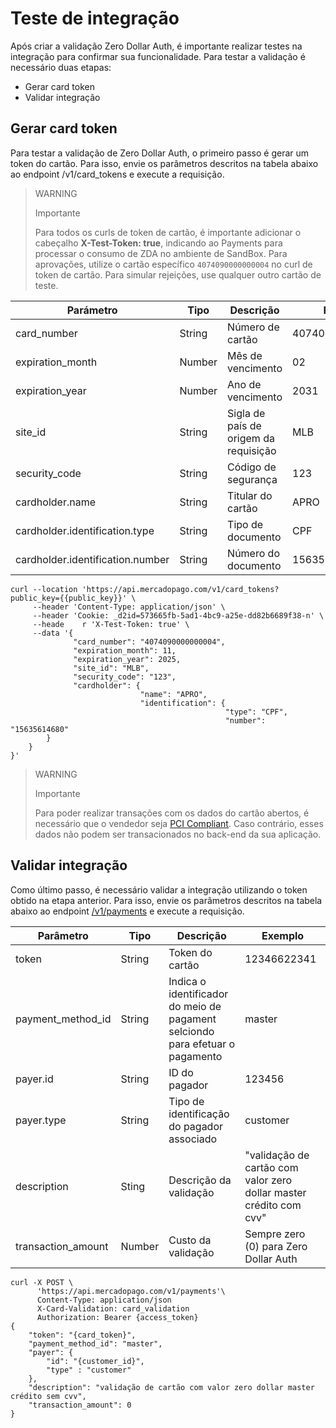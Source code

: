 # Teste de integração

Após criar a validação Zero Dollar Auth, é importante realizar testes na integração para confirmar sua funcionalidade. Para testar a validação é necessário duas etapas:

* Gerar card token
* Validar integração

## Gerar card token

Para testar a validação de Zero Dollar Auth, o primeiro passo é gerar um token do cartão.  Para isso, envie os parâmetros descritos na tabela abaixo ao endpoint /v1/card_tokens e execute a requisição.

> WARNING
>
> Importante
>
> Para todos os curls de token de cartão, é importante adicionar o cabeçalho **X-Test-Token: true**, indicando ao Payments para processar o consumo de ZDA no ambiente de SandBox. Para aprovações, utilize o cartão específico `4074090000000004` no curl de token de cartão. Para simular rejeições, use qualquer outro cartão de teste.

| Parámetro | Tipo | Descrição | Exemplo |
|---|---|---|---|
| card_number | String | Número de cartão | 4074090000000004 |
| expiration_month | Number | Mês de vencimento | 02 |
| expiration_year | Number | Ano de vencimento | 2031 |
| site_id | String | Sigla de país de origem da requisição | MLB |
| security_code | String | Código de segurança | 123 |
| cardholder.name | String | Titular do cartão | APRO |
| cardholder.identification.type | String | Tipo de documento | CPF |
| cardholder.identification.number | String | Número do documento | 15635614680 |

```curl
curl --location 'https://api.mercadopago.com/v1/card_tokens?public_key={{public_key}}' \
     --header 'Content-Type: application/json' \
     --header 'Cookie: _d2id=573665fb-5ad1-4bc9-a25e-dd82b6689f38-n' \
     --heade    r 'X-Test-Token: true' \
     --data '{
              "card_number": "4074090000000004",
              "expiration_month": 11,
              "expiration_year": 2025,
              "site_id": "MLB",
              "security_code": "123",
              "cardholder": {
                             "name": "APRO",
                             "identification": {
                                                "type": "CPF",
                                                "number": "15635614680"
        }
    }
}'
```

> WARNING
>
> Importante
>
> Para poder realizar transações com os dados do cartão abertos, é necessário que o vendedor seja [PCI Compliant](/developers/es/docs/security/pci). Caso contrário, esses dados não podem ser transacionados no back-end da sua aplicação.

## Validar integração

Como último passo, é necessário validar a integração utilizando o token obtido na etapa anterior. Para isso, envie os parâmetros descritos na tabela abaixo ao endpoint [/v1/payments](/developers/pt/reference/payments/_payments/post) e execute a requisição.

| Parâmetro | Tipo | Descrição | Exemplo |
|---|---|---|---|
| token | String | Token do cartão | 12346622341 |
| payment_method_id | String | Indica o identificador do meio de pagament selciondo para efetuar o pagamento | master |
| payer.id | String | ID do pagador | 123456 | 
| payer.type | String | Tipo de identificação do pagador associado | customer |
| description | Sting | Descrição da validação | "validação de cartão com valor zero dollar master crédito com cvv" |
| transaction_amount | Number | Custo da validação | Sempre zero (0) para Zero Dollar Auth |

```curl
curl -X POST \
      'https://api.mercadopago.com/v1/payments'\
      Content-Type: application/json
      X-Card-Validation: card_validation
      Authorization: Bearer {access_token}
{
    "token": "{card_token}",
    "payment_method_id": "master",
    "payer": {
        "id": "{customer_id}",
        "type" : "customer"
    },
    "description": "validação de cartão com valor zero dollar master crédito sem cvv",
    "transaction_amount": 0
}
```

